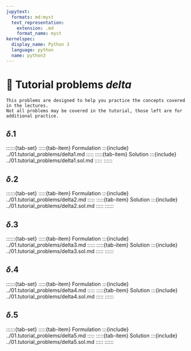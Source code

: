 ```yaml
---
jupytext:
  formats: md:myst
  text_representation:
    extension: .md
    format_name: myst
kernelspec:
  display_name: Python 3
  language: python
  name: python3
---
```


# 🔬 Tutorial problems *delta*

```{note}
This problems are designed to help you practice the concepts covered in the lectures.
Not all problems may be covered in the tutorial, those left are for additional practice.
```

## $\delta$.1

::::::{tab-set}
:::::{tab-item} Formulation
:::{include} ../01.tutorial_problems/delta1.md
:::::
:::::{tab-item} Solution
:::{include} ../01.tutorial_problems/delta1.sol.md
:::::
::::::

## $\delta$.2

::::::{tab-set}
:::::{tab-item} Formulation
:::{include} ../01.tutorial_problems/delta2.md
:::::
:::::{tab-item} Solution
:::{include} ../01.tutorial_problems/delta2.sol.md
:::::
::::::

## $\delta$.3

::::::{tab-set}
:::::{tab-item} Formulation
:::{include} ../01.tutorial_problems/delta3.md
:::::
:::::{tab-item} Solution
:::{include} ../01.tutorial_problems/delta3.sol.md
:::::
::::::

## $\delta$.4

::::::{tab-set}
:::::{tab-item} Formulation
:::{include} ../01.tutorial_problems/delta4.md
:::::
:::::{tab-item} Solution
:::{include} ../01.tutorial_problems/delta4.sol.md
:::::
::::::

## $\delta$.5

::::::{tab-set}
:::::{tab-item} Formulation
:::{include} ../01.tutorial_problems/delta5.md
:::::
:::::{tab-item} Solution
:::{include} ../01.tutorial_problems/delta5.sol.md
:::::
::::::
